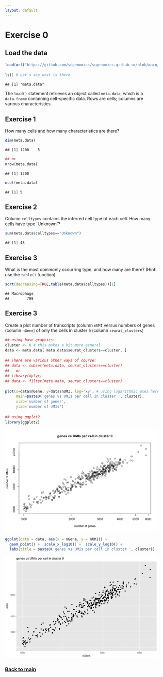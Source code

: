 ```yaml
---
layout: default
---
```

<!-- this file is apppended to all the knitted *.md files by knit-it.sh -->


<!-- NOTE: make sure exercises in ../R-selfassess.md and answers here match :-) -->

# Exercise 0

## Load the data


```r
load(url("https://github.com/scgenomics/scgenomics.github.io/blob/main/docs/self-assess/self-assessment.rda?raw=true"))

ls() # Let's see what is there
```

```
## [1] "meta.data"
```

The `load()` statement retrieves an
object called `meta.data`, which is a `data.frame` containing
cell-specific data. Rows are cells; columns are various characteristics.

## Exercise 1

How many cells and how many characteristics are there?


```r
dim(meta.data)
```

```
## [1] 1200    5
```

```r
## or
nrow(meta.data)
```

```
## [1] 1200
```

```r
ncol(meta.data)
```

```
## [1] 5
```

## Exercise 2

Column `celltypes` contains the inferred cell type of each cell. How
many cells have type 'Unknown'?


```r
sum(meta.data$celltypes=="Unknown")
```

```
## [1] 43
```

##  Exercise 3

What is the most commonly occurring type, and how many are there? (Hint:
use the `table()` function)


```r
sort(decreasing=TRUE,table(meta.data$celltypes))[1]
```

```
## Macrophage 
##        799
```
##  Exercise 3

Create a plot number of transcripts (column `nUMI` versus numbers of
genes (column `nGene`) of only the cells in cluster `0` (column
`seurat_clusters`)


```r
## using base graphics:
cluster <- 0 # this makes a bit more general
data <- meta.data[ meta.data$seurat_clusters==cluster, ]

## There are various other ways of course:
## data <- subset(meta.data, seurat_clusters==cluster)
##   or
## library(dplyr)
## data <- filter(meta.data, seurat_clusters==cluster)

plot(x=data$nGene, y=data$nUMI, log='xy', # using logarithmic axes here
     main=paste0('genes vs UMIs per cell in cluster ', cluster),
     xlab='number of genes',
     ylab='number of UMIs')

## using ggplot2
library(ggplot2)
```

![plot of chunk ex4](figure/ex4-1.png)

```r
ggplot(data = data, aes(x = nGene, y = nUMI)) +
  geom_point() +  scale_x_log10() +  scale_y_log10() + 
  labs(title = paste0('genes vs UMIs per cell in cluster ', cluster))
```

![plot of chunk ex4](figure/ex4-2.png)


### [Back to main](../course.md)
